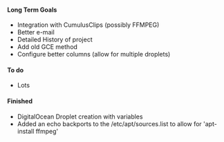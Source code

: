 #### Long Term Goals

* Integration with CumulusClips (possibly FFMPEG)
* Better e-mail
* Detailed History of project
* Add old GCE method
* Configure better columns (allow for multiple droplets)

#### To do

* Lots

#### Finished

* DigitalOcean Droplet creation with variables
* Added an echo backports to the /etc/apt/sources.list to allow for 'apt-install ffmpeg'
